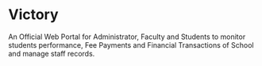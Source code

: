 # Victory
An Official Web Portal for Administrator, Faculty and Students to monitor students performance, Fee Payments and Financial Transactions of School and manage staff records.
